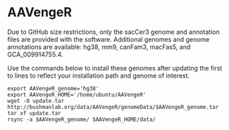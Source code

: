 # AAVengeR

Due to GitHub size restrictions, only the sacCer3 genome and annotation files are provided 
with the software. Additional genomes and genome annotations are available: hg38, mm9, canFam3, macFas5, and GCA_009914755.4.

Use the commands below to install these genomes after updating the first to lines to reflect 
your installation path and genome of interest.  

```
export AAVengeR_genome='hg38'
export AAVengeR_HOME='/home/ubuntu/AAVengeR'
wget -O update.tar http://bushmanlab.org/data/AAVengeR/genomeData/$AAVengeR_genome.tar
tar xf update.tar
rsync -a $AAVengeR_genome/ $AAVengeR_HOME/data/
```
